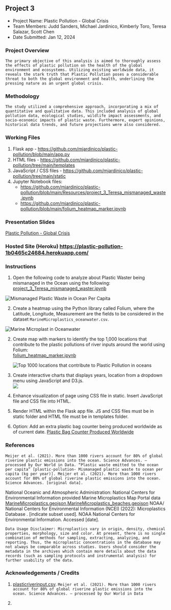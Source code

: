 ##  Project 3
* Project Name: Plastic Pollution - Global Crisis
* Team Members: Judd Sanders, Michael Jardinico, Kimberly Toro, Teresa Salazar, Scott Chen
* Date Submitted: Jan 12, 2024

### Project Overview
`The primary objective of this analysis is aimed to thoroughly assess the effects of plastic pollution on the health of the global environment and ecosystems. Utilizing existing worldwide data, it reveals the stark truth that Plastic Pollution poses a considerable threat to both the global environment and health, underlining the pressing nature as an urgent global crisis. `

### Methodology
`The study utilized a comprehensive approach, incorporating a mix of quantitative and qualitative data. This included analysis of global pollution data, ecological studies, wildlife impact assessments, and socio-economic impacts of plastic waste. Furthermore, expert opinions, historical data trends, and future projections were also considered.`

### Working Files
1. Flask app - https://github.com/mjardinico/plastic-pollution/blob/main/app.py
2. HTML files - https://github.com/mjardinico/plastic-pollution/tree/main/templates
3. JavaScript / CSS files - https://github.com/mjardinico/plastic-pollution/tree/main/static
4. Jupyter Notebook files: 
    - https://github.com/mjardinico/plastic-pollution/blob/main/Resources/project_3_Teresa_mismanaged_waste.ipynb 
    - https://github.com/mjardinico/plastic-pollution/blob/main/folium_heatmap_marker.ipynb 


### Presentation Slides
[Plastic Pollution - Global Crisis](https://github.com/mjardinico/plastic-pollution/blob/main/Resources/Plastic_Pollution.pdf)


### Hosted Site (Heroku) https://plastic-pollution-1b0465c24684.herokuapp.com/ 

### Instructions
1. Open the following code to analyze about Plastic Waster being mismanaged in the Ocean using the following: [project_3_Teresa_mismanaged_waster.ipynb](https://github.com/mjardinico/plastic-pollution/blob/main/Resources/project_3_Teresa_mismanaged_waste.ipynb) 

![Mismanaged Plastic Waste in Ocean Per Capita](https://github.com/mjardinico/plastic-pollution/blob/main/Resources/mismanaged_plastic_waste_to_ocean_per_capita.png)

2. Create a heatmap using the Python library called Folium, where the Latitude, Longitude, Measurement are the fields to be considered in the dataset `MarineMicroplastics_oceanwater.csv`.

![Marine Microplast in Oceanwater](https://github.com/mjardinico/plastic-pollution/blob/main/Resources/marine_microplastics_img.png)


2. Create map with markers to identify the top 1,000 locations that contribute to the plastic pollutions of river inputs around the world using Folium:  
[folium_heatmap_marker.ipynb](https://github.com/mjardinico/plastic-pollution/blob/main/folium_heatmap_marker.ipynb)
    
    <!-- ![Plastic Pollution River Input Heatmap](https://github.com/mjardinico/plastic-pollution/blob/main/Resources/40000_locations_river_inputs.png) -->

     ![Top 1000 locations that contribute to Plastic Pollution in oceans](https://github.com/mjardinico/plastic-pollution/blob/main/Resources/top_1000_river_inputs.png)

3. Create interactive charts that displays years, location from a dropdown menu using JavaScript and D3.js.  
    ![](https://github.com/mjardinico/plastic-pollution/blob/main/Resources/Flask_app_img.png)


4. Enhance visualization of page using CSS file in static. Insert JavaScript file and CSS file into HTML. 

5. Render HTML within the Flask app file. JS and CSS files must be in static folder and HTML file must be in templates folder.

6. Option: Add an extra plastic bag counter being produced worldwide as of current date. 
[Plastic Bag Counter Produced Worldwide](https://plastic-pollution-1b0465c24684.herokuapp.com/bagcounter) 


### References
`Meijer et al. (2021). More than 1000 rivers account for 80% of global riverine plastic emissions into the ocean. Science Advances. – processed by Our World in Data. “Plastic waste emitted to the ocean per capita” [plastic-pollution- Mismanaged plastic waste to ocean per capita (kg per year)]. Meijer et al. (2021). More than 1000 rivers account for 80% of global riverine plastic emissions into the ocean. Science Advances. [original data].`

National Oceanic and Atmospheric Administration:
National Centers for Environmental Information provided Marine Microplastics Map Portal data [MarineMicroplastics.geojson,MarineMicroplastics_beaches.geojson](https://www.ncei.noaa.gov/products/microplastics)
NOAA/ National Centers for Environmental Information (NCEI) (2022): Microplastics Database . [indicate subset used]. NOAA National Centers for Environmental Information. Accessed [date].

`Data Usage Disclaimer: Microplastics vary in origin, density, chemical properties, morphology, size and color. At present, there is no single combination of methods for sampling, extracting, analyzing, and reporting. Thus, the microplastic concentrations in the database may not always be comparable across studies. Users should consider the metadata in the archives which contain more details about the data records (such as sampling protocols and instrumental analysis) for further usability of the data.`

### Acknowledgements / Credits
1. [plasticriverinput.csv](https://github.com/mjardinico/plastic-pollution/blob/main/Resources/plasticriverinput_area.csv). 
`Meijer et al. (2021). More than 1000 rivers account for 80% of global riverine plastic emissions into the ocean. Science Advances. – processed by Our World in Data`

2. 